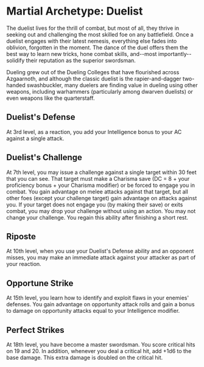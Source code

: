 # Martial Archetype: Duelist
The duelist lives for the thrill of combat, but most of all, they thrive in seeking out and challenging the most skilled foe on any battlefield. Once a duelist engages with their latest nemesis, everything else fades into oblivion, forgotten in the moment. The dance of the duel offers them the best way to learn new tricks, hone combat skills, and--most importantly--solidify their reputation as the superior swordsman.

Dueling grew out of the Dueling Colleges that have flourished across Azgaarnoth, and although the classic duelist is the rapier-and-dagger two-handed swashbuckler, many duelers are finding value in dueling using other weapons, including warhammers (particularly among dwarven duelists) or even weapons like the quarterstaff.

## Duelist's Defense
At 3rd level, as a reaction, you add your Intelligence bonus to your AC against a single attack.

## Duelist's Challenge
At 7th level, you may issue a challenge against a single target within 30 feet that you can see. That target must make a Charisma save (DC = 8 + your proficiency bonus + your Charisma modifier) or be forced to engage you in combat. You gain advantage on melee attacks against that target, but all other foes (except your challenge target) gain advantage on attacks against you. If your target does not engage you (by making their save) or exits combat, you may drop your challenge without using an action. You may not change your challenge. You regain this ability after finishing a short rest.

## Riposte
At 10th level, when you use your Duelist's Defense ability and an opponent misses, you may make an immediate attack against your attacker as part of your reaction.

## Opportune Strike
At 15th level, you learn how to identify and exploit flaws in your enemies' defenses. You gain advantage on opportunity attack rolls and gain a bonus to damage on opportunity attacks equal to your Intelligence modifier.

## Perfect Strikes
At 18th level, you have become a master swordsman. You score critical hits on 19 and 20. In addition, whenever you deal a critical hit, add +1d6 to the base damage. This extra damage is doubled on the critical hit. 
